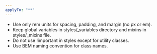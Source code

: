 ```yaml
---
applyTo: "**"
---
```


- Use only rem units for spacing, padding, and margin (no px or em).
- Keep global variables in styles/\_variables directory and mixins in styles/\_mixins file.
- Do not use !important in styles except for utility classes.
- Use BEM naming convention for class names.
